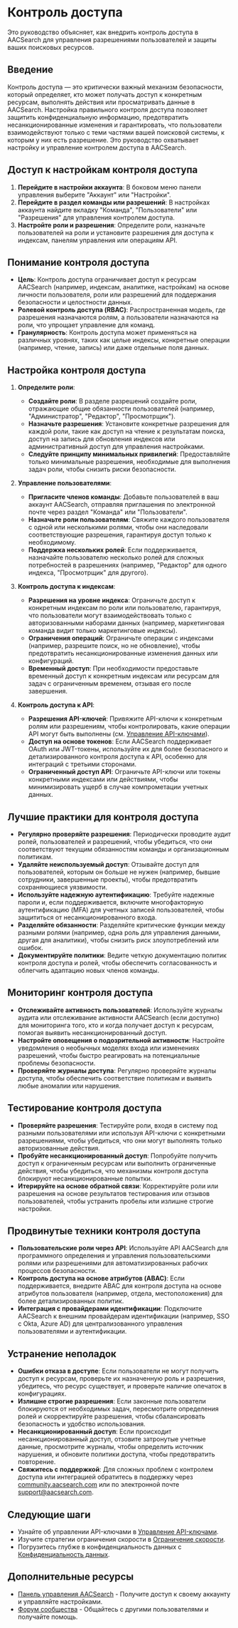 # Контроль доступа

Это руководство объясняет, как внедрить контроль доступа в AACSearch для управления разрешениями пользователей и защиты ваших поисковых ресурсов.

## Введение

Контроль доступа — это критически важный механизм безопасности, который определяет, кто может получать доступ к конкретным ресурсам, выполнять действия или просматривать данные в AACSearch. Настройка правильного контроля доступа позволяет защитить конфиденциальную информацию, предотвратить несанкционированные изменения и гарантировать, что пользователи взаимодействуют только с теми частями вашей поисковой системы, к которым у них есть разрешение. Это руководство охватывает настройку и управление контролем доступа в AACSearch.

## Доступ к настройкам контроля доступа

1. **Перейдите в настройки аккаунта**: В боковом меню панели управления выберите "Аккаунт" или "Настройки".
2. **Перейдите в раздел команды или разрешений**: В настройках аккаунта найдите вкладку "Команда", "Пользователи" или "Разрешения" для управления контролем доступа.
3. **Настройте роли и разрешения**: Определите роли, назначьте пользователей на роли и установите разрешения для доступа к индексам, панелям управления или операциям API.

## Понимание контроля доступа

- **Цель**: Контроль доступа ограничивает доступ к ресурсам AACSearch (например, индексам, аналитике, настройкам) на основе личности пользователя, роли или разрешений для поддержания безопасности и целостности данных.
- **Ролевой контроль доступа (RBAC)**: Распространенная модель, где разрешения назначаются ролям, а пользователи назначаются на роли, что упрощает управление для команд.
- **Гранулярность**: Контроль доступа может применяться на различных уровнях, таких как целые индексы, конкретные операции (например, чтение, запись) или даже отдельные поля данных.

## Настройка контроля доступа

1. **Определите роли**:

   - **Создайте роли**: В разделе разрешений создайте роли, отражающие общие обязанности пользователей (например, "Администратор", "Редактор", "Просмотрщик").
   - **Назначьте разрешения**: Установите конкретные разрешения для каждой роли, такие как доступ на чтение к результатам поиска, доступ на запись для обновления индексов или административный доступ для управления настройками.
   - **Следуйте принципу минимальных привилегий**: Предоставляйте только минимальные разрешения, необходимые для выполнения задач роли, чтобы снизить риски безопасности.

2. **Управление пользователями**:

   - **Пригласите членов команды**: Добавьте пользователей в ваш аккаунт AACSearch, отправляя приглашения по электронной почте через раздел "Команда" или "Пользователи".
   - **Назначьте роли пользователям**: Свяжите каждого пользователя с одной или несколькими ролями, чтобы они наследовали соответствующие разрешения, гарантируя доступ только к необходимому.
   - **Поддержка нескольких ролей**: Если поддерживается, назначайте пользователю несколько ролей для сложных потребностей в разрешениях (например, "Редактор" для одного индекса, "Просмотрщик" для другого).

3. **Контроль доступа к индексам**:

   - **Разрешения на уровне индекса**: Ограничьте доступ к конкретным индексам по роли или пользователю, гарантируя, что пользователи могут взаимодействовать только с авторизованными наборами данных (например, маркетинговая команда видит только маркетинговые индексы).
   - **Ограничения операций**: Ограничьте операции с индексами (например, разрешите поиск, но не обновление), чтобы предотвратить несанкционированные изменения данных или конфигураций.
   - **Временный доступ**: При необходимости предоставьте временный доступ к конкретным индексам или ресурсам для задач с ограниченным временем, отзывая его после завершения.

4. **Контроль доступа к API**:
   - **Разрешения API-ключей**: Привяжите API-ключи к конкретным ролям или разрешениям, чтобы контролировать, какие операции API могут быть выполнены (см. [Управление API-ключами](../security/api-keys.md)).
   - **Доступ на основе токенов**: Если AACSearch поддерживает OAuth или JWT-токены, используйте их для более безопасного и детализированного контроля доступа к API, особенно для интеграций с третьими сторонами.
   - **Ограниченный доступ API**: Ограничьте API-ключи или токены конкретными индексами или действиями, чтобы минимизировать ущерб в случае компрометации учетных данных.

## Лучшие практики для контроля доступа

- **Регулярно проверяйте разрешения**: Периодически проводите аудит ролей, пользователей и разрешений, чтобы убедиться, что они соответствуют текущим обязанностям команды и организационным политикам.
- **Удаляйте неиспользуемый доступ**: Отзывайте доступ для пользователей, которым он больше не нужен (например, бывшие сотрудники, завершенные проекты), чтобы предотвратить сохраняющиеся уязвимости.
- **Используйте надежную аутентификацию**: Требуйте надежные пароли и, если поддерживается, включите многофакторную аутентификацию (MFA) для учетных записей пользователей, чтобы защититься от несанкционированного входа.
- **Разделяйте обязанности**: Разделяйте критические функции между разными ролями (например, одна роль для управления данными, другая для аналитики), чтобы снизить риск злоупотреблений или ошибок.
- **Документируйте политики**: Ведите четкую документацию политик контроля доступа и ролей, чтобы обеспечить согласованность и облегчить адаптацию новых членов команды.

## Мониторинг контроля доступа

- **Отслеживайте активность пользователей**: Используйте журналы аудита или отслеживание активности AACSearch (если доступно) для мониторинга того, кто и когда получает доступ к ресурсам, помогая выявить несанкционированный доступ.
- **Настройте оповещения о подозрительной активности**: Настройте уведомления о необычных моделях входа или изменениях разрешений, чтобы быстро реагировать на потенциальные проблемы безопасности.
- **Проверяйте журналы доступа**: Регулярно проверяйте журналы доступа, чтобы обеспечить соответствие политикам и выявить любые аномалии или нарушения.

## Тестирование контроля доступа

- **Проверяйте разрешения**: Тестируйте роли, входя в систему под разными пользователями или используя API-ключи с конкретными разрешениями, чтобы убедиться, что они могут выполнять только авторизованные действия.
- **Пробуйте несанкционированный доступ**: Попробуйте получить доступ к ограниченным ресурсам или выполнить ограниченные действия, чтобы убедиться, что механизмы контроля доступа блокируют несанкционированные попытки.
- **Итерируйте на основе обратной связи**: Корректируйте роли или разрешения на основе результатов тестирования или отзывов пользователей, чтобы устранить пробелы или излишне строгие настройки.

## Продвинутые техники контроля доступа

- **Пользовательские роли через API**: Используйте API AACSearch для программного определения и управления пользовательскими ролями или разрешениями для автоматизированных рабочих процессов безопасности.
- **Контроль доступа на основе атрибутов (ABAC)**: Если поддерживается, внедрите ABAC для контроля доступа на основе атрибутов пользователя (например, отдела, местоположения) для более детализированных политик.
- **Интеграция с провайдерами идентификации**: Подключите AACSearch к внешним провайдерам идентификации (например, SSO с Okta, Azure AD) для централизованного управления пользователями и аутентификации.

## Устранение неполадок

- **Ошибки отказа в доступе**: Если пользователи не могут получить доступ к ресурсам, проверьте их назначенную роль и разрешения, убедитесь, что ресурс существует, и проверьте наличие опечаток в конфигурациях.
- **Излишне строгие разрешения**: Если законные пользователи блокируются от необходимых задач, пересмотрите определения ролей и скорректируйте разрешения, чтобы сбалансировать безопасность и удобство использования.
- **Несанкционированный доступ**: Если происходит несанкционированный доступ, отзовите затронутые учетные данные, просмотрите журналы, чтобы определить источник нарушения, и обновите политики доступа, чтобы предотвратить повторение.
- **Свяжитесь с поддержкой**: Для сложных проблем с контролем доступа или интеграцией обратитесь в поддержку через [community.aacsearch.com](https://community.aacsearch.com) или по электронной почте support@aacsearch.com.

## Следующие шаги

- Узнайте об управлении API-ключами в [Управление API-ключами](../security/api-keys.md).
- Изучите стратегии ограничения скорости в [Ограничение скорости](../security/rate-limiting.md).
- Погрузитесь глубже в конфиденциальность данных с [Конфиденциальность данных](../security/privacy.md).

## Дополнительные ресурсы

- [Панель управления AACSearch](https://dashboard.aacsearch.com) - Получите доступ к своему аккаунту и управляйте настройками.
- [Форум сообщества](https://community.aacsearch.com) - Общайтесь с другими пользователями и получайте помощь.
